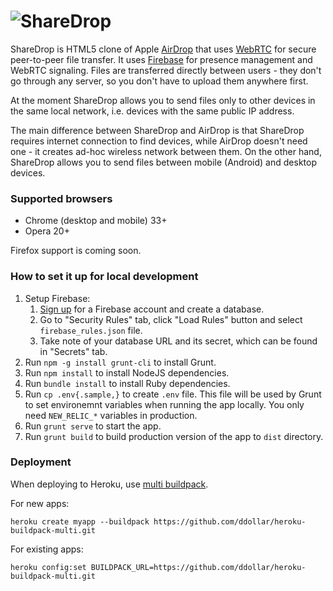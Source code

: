 # ![ShareDrop](https://www.sharedrop.io/images/a2781750.sharedrop.svg)

ShareDrop is HTML5 clone of Apple [AirDrop](http://support.apple.com/kb/ht4783) that uses [WebRTC](http://www.webrtc.org) for secure peer-to-peer file transfer. It uses [Firebase](https://www.firebase.com) for presence management and WebRTC signaling. Files are transferred directly between users - they don't go through any server, so you don't have to upload them anywhere first.

At the moment ShareDrop allows you to send files only to other devices in the same local network, i.e. devices with the same public IP address.

The main difference between ShareDrop and AirDrop is that ShareDrop requires internet connection to find devices, while AirDrop doesn't need one - it creates ad-hoc wireless network between them. On the other hand, ShareDrop allows you to send files between mobile (Android) and desktop devices.

### Supported browsers
* Chrome (desktop and mobile) 33+
* Opera 20+

Firefox support is coming soon.

### How to set it up for local development
1. Setup Firebase:
    1. [Sign up](https://www.firebase.com) for a Firebase account and create a database.
    2. Go to "Security Rules" tab, click "Load Rules" button and select `firebase_rules.json` file.
    3. Take note of your database URL and its secret, which can be found in "Secrets" tab.
2. Run `npm -g install grunt-cli` to install Grunt.
3. Run `npm install` to install NodeJS dependencies.
4. Run `bundle install` to install Ruby dependencies.
5. Run `cp .env{.sample,}` to create `.env` file. This file will be used by Grunt to set environemnt variables when running the app locally. You only need `NEW_RELIC_*` variables in production.
6. Run `grunt serve` to start the app.
7. Run `grunt build` to build production version of the app to `dist` directory.

### Deployment
When deploying to Heroku, use [multi buildpack](https://github.com/ddollar/heroku-buildpack-multi.git).

For new apps:

`heroku create myapp --buildpack https://github.com/ddollar/heroku-buildpack-multi.git`

For existing apps:

`heroku config:set BUILDPACK_URL=https://github.com/ddollar/heroku-buildpack-multi.git`
